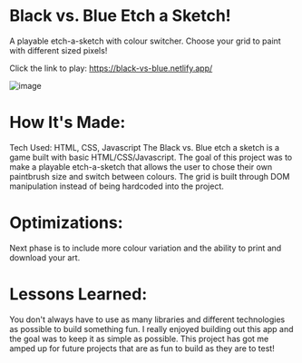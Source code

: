 # Black vs. Blue Etch a Sketch!

A playable etch-a-sketch with colour switcher. Choose your grid to paint with different sized pixels!

Click the link to play: https://black-vs-blue.netlify.app/

![image](https://user-images.githubusercontent.com/46269046/168341769-535a3b5b-eafd-43b5-9ab3-5ab8339ac8d9.png)

# How It's Made:
Tech Used: HTML, CSS, Javascript
The Black vs. Blue etch a sketch is a game built with basic HTML/CSS/Javascript. The goal of this project was to make a playable etch-a-sketch that allows the user to chose their own paintbrush size and switch between colours. The grid is built through DOM manipulation instead of being hardcoded into the project. 

# Optimizations:
Next phase is to include more colour variation and the ability to print and download your art.

# Lessons Learned:
You don't always have to use as many libraries and different technologies as possible to build something fun. I really enjoyed building out this app and the goal was to keep it as simple as possible. This project has got me amped up for future projects that are as fun to build as they are to test!
